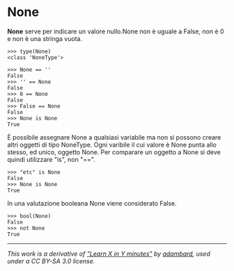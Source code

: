 # None 

**None** serve per indicare un valore nullo.None non è uguale a False, non è 0 e non è una stringa vuota. 

    >>> type(None)                                         
    <class 'NoneType'>

    >>> None == ''                                         
    False
    >>> '' == None
    False
    >>> 0 == None
    False
    >>> False == None
    False
    >>> None is None
    True

È possibile assegnare None a qualsiasi variabile ma non si possono creare altri oggetti di tipo NoneType. 
Ogni varibile il cui valore è None punta allo stesso, ed unico, oggetto None.
Per comparare un oggetto a None si deve quindi utilizzare "is", non "==".

    >>> "etc" is None                                      
    False
    >>> None is None
    True

In una valutazione booleana None viene considerato False.

    >>> bool(None)                                         
    False
    >>> not None
    True


---

_This work is a derivative of ["Learn X in Y minutes"](https://github.com/adambard/learnxinyminutes-docs) by [adambard](https://github.com/adambard), used under a CC BY-SA 3.0 license._